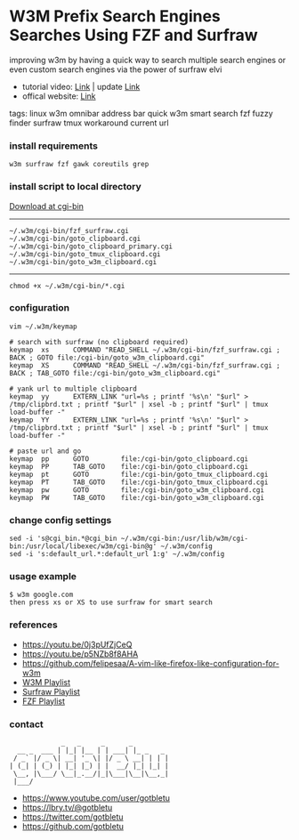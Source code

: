 # W3M Prefix Search Engines Searches Using FZF and Surfraw
improving w3m by having a quick way to search multiple search engines or even custom search engines via the power of surfraw elvi

* tutorial video: [Link](https://youtu.be/p5NZb8f8AHA) | update [Link](https://youtu.be/0j3pUfZjCeQ)
* offical website: [Link](https://www.youtube.com/user/gotbletu)

tags: linux w3m omnibar address bar quick w3m smart search fzf fuzzy finder surfraw tmux workaround current url

### install requirements
    w3m surfraw fzf gawk coreutils grep
    
### install script to local directory
[Download at cgi-bin](w3m_plugins/cgi-bin)
    
---- 
    
    ~/.w3m/cgi-bin/fzf_surfraw.cgi
    ~/.w3m/cgi-bin/goto_clipboard.cgi
    ~/.w3m/cgi-bin/goto_clipboard_primary.cgi
    ~/.w3m/cgi-bin/goto_tmux_clipboard.cgi
    ~/.w3m/cgi-bin/goto_w3m_clipboard.cgi
    
---- 
    chmod +x ~/.w3m/cgi-bin/*.cgi

### configuration
    vim ~/.w3m/keymap
    
    # search with surfraw (no clipboard required)
    keymap  xs      COMMAND "READ_SHELL ~/.w3m/cgi-bin/fzf_surfraw.cgi ; BACK ; GOTO file:/cgi-bin/goto_w3m_clipboard.cgi"
    keymap  XS      COMMAND "READ_SHELL ~/.w3m/cgi-bin/fzf_surfraw.cgi ; BACK ; TAB_GOTO file:/cgi-bin/goto_w3m_clipboard.cgi"
    
    # yank url to multiple clipboard
    keymap  yy      EXTERN_LINK "url=%s ; printf '%s\n' "$url" > /tmp/clipbrd.txt ; printf "$url" | xsel -b ; printf "$url" | tmux load-buffer -"
    keymap  YY      EXTERN_LINK "url=%s ; printf '%s\n' "$url" > /tmp/clipbrd.txt ; printf "$url" | xsel -b ; printf "$url" | tmux load-buffer -"
    
    # paste url and go
    keymap  pp      GOTO        file:/cgi-bin/goto_clipboard.cgi
    keymap  PP      TAB_GOTO    file:/cgi-bin/goto_clipboard.cgi
    keymap  pt      GOTO        file:/cgi-bin/goto_tmux_clipboard.cgi
    keymap  PT      TAB_GOTO    file:/cgi-bin/goto_tmux_clipboard.cgi
    keymap  pw      GOTO        file:/cgi-bin/goto_w3m_clipboard.cgi
    keymap  PW      TAB_GOTO    file:/cgi-bin/goto_w3m_clipboard.cgi
    
### change config settings
    sed -i 's@cgi_bin.*@cgi_bin ~/.w3m/cgi-bin:/usr/lib/w3m/cgi-bin:/usr/local/libexec/w3m/cgi-bin@g' ~/.w3m/config
    sed -i 's:default_url.*:default_url 1:g' ~/.w3m/config

### usage example
    $ w3m google.com
    then press xs or XS to use surfraw for smart search

### references
- https://youtu.be/0j3pUfZjCeQ
- https://youtu.be/p5NZb8f8AHA
- https://github.com/felipesaa/A-vim-like-firefox-like-configuration-for-w3m
- [W3M Playlist](https://www.youtube.com/playlist?list=PLqv94xWU9zZ35Yv0s6zMID5JoS8qu19Kh)
- [Surfraw Playlist](https://www.youtube.com/playlist?list=PLqv94xWU9zZ2e-lDbmBpdASA6A6JF4Nyz)
- [FZF Playlist](https://www.youtube.com/playlist?list=PLqv94xWU9zZ2fMsMMDF4PjtNHCeBFbggD)

### contact

                 _   _     _      _
      __ _  ___ | |_| |__ | | ___| |_ _   _
     / _` |/ _ \| __| '_ \| |/ _ \ __| | | |
    | (_| | (_) | |_| |_) | |  __/ |_| |_| |
     \__, |\___/ \__|_.__/|_|\___|\__|\__,_|
     |___/

- https://www.youtube.com/user/gotbletu
- https://lbry.tv/@gotbletu
- https://twitter.com/gotbletu
- https://github.com/gotbletu
